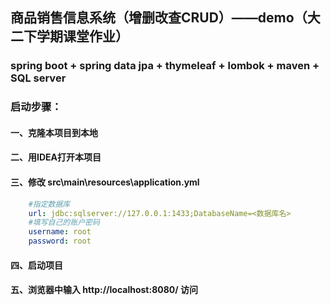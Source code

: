 ## 商品销售信息系统（增删改查CRUD）——demo（大二下学期课堂作业）
### spring boot + spring data jpa + thymeleaf + lombok + maven + SQL server
### 启动步骤：
#### 一、克隆本项目到本地
#### 二、用IDEA打开本项目
#### 三、修改 src\main\resources\application.yml
```yaml
    #指定数据库
    url: jdbc:sqlserver://127.0.0.1:1433;DatabaseName=<数据库名>
    #填写自己的账户密码
    username: root
    password: root
```

#### 四、启动项目
#### 五、浏览器中输入 http://localhost:8080/ 访问